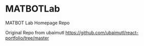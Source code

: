 # MATBOTLab
MATBOT Lab Homepage Repo

Original Repo from ubaimutl
https://github.com/ubaimutl/react-portfolio/tree/master
